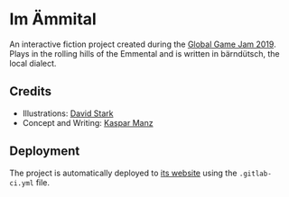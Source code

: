 # Im Ämmital

An interactive fiction project created during the [Global Game Jam 2019][ggj]. Plays in the rolling hills of the Emmental and is written in bärndütsch, the local dialect.

[ggj]: https://globalgamejam.org

## Credits
- Illustrations: [David Stark][zarkonnen]
- Concept and Writing: [Kaspar Manz][xeophin]

[zarkonnen]: https://www.zarkonnen.com
[xeophin]: https://xeophin.net/worlds

## Deployment
The project is automatically deployed to [its website][loc] using the `.gitlab-ci.yml` file.

[loc]: https://emmental.xeo.li
